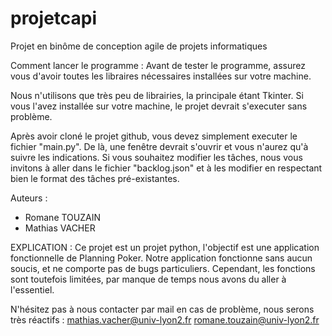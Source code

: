 # projetcapi
Projet en binôme de conception agile de projets informatiques

Comment lancer le programme : 
Avant de tester le programme, assurez vous d'avoir toutes les libraires nécessaires installées sur votre machine.

Nous n'utilisons que très peu de librairies, la principale étant Tkinter. Si vous l'avez installée sur votre machine, le projet devrait s'executer sans problème.

Après avoir cloné le projet github, vous devez simplement executer le fichier "main.py". De là, une fenêtre devrait s'ouvrir et vous n'aurez qu'à suivre les indications.
Si vous souhaitez modifier les tâches, nous vous invitons à aller dans le fichier "backlog.json" et à les modifier en respectant bien le format des tâches pré-existantes. 

Auteurs : 
- Romane TOUZAIN
- Mathias VACHER

EXPLICATION : 
Ce projet est un projet python, l'objectif est une application fonctionnelle de Planning Poker.
Notre application fonctionne sans aucun soucis, et ne comporte pas de bugs particuliers.
Cependant, les fonctions sont toutefois limitées, par manque de temps nous avons du aller à l'essentiel.


N'hésitez pas à nous contacter par mail en cas de problème, nous serons très réactifs : 
mathias.vacher@univ-lyon2.fr
romane.touzain@univ-lyon2.fr






